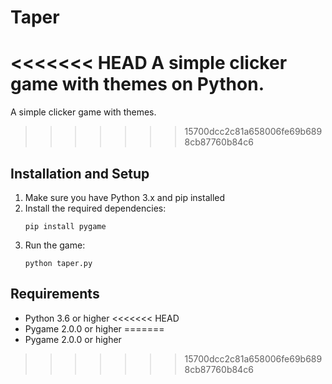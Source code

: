 # Taper

<<<<<<< HEAD
A simple clicker game with themes on Python.
=======
A simple clicker game with themes.
>>>>>>> 15700dcc2c81a658006fe69b6898cb87760b84c6

## Installation and Setup

1. Make sure you have Python 3.x and pip installed
2. Install the required dependencies:
   ```
   pip install pygame
   ```
3. Run the game:
   ```
   python taper.py
   ```

## Requirements

- Python 3.6 or higher
<<<<<<< HEAD
- Pygame 2.0.0 or higher 
=======
- Pygame 2.0.0 or higher 
>>>>>>> 15700dcc2c81a658006fe69b6898cb87760b84c6
